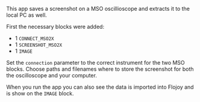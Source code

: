 This app saves a screenshot on a MSO oscillioscope and extracts it to the local PC as well.

First the necessary blocks were added:

- 1 `CONNECT_MSO2X`
- 1 `SCREENSHOT_MSO2X`
- 1 `IMAGE`

Set the `connection` parameter to the correct instrument for the two MSO blocks. Choose paths and filenames where to store the screenshot for both the oscilloscope and your computer.

When you run the app you can also see the data is imported into Flojoy and is show on the `IMAGE` block.
